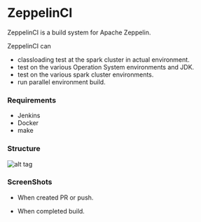 # ZeppelinCI

ZeppelinCI is a build system for Apache Zeppelin.

ZeppelinCI can 
* classloading test at the spark cluster in actual environment.
* test on the various Operation System environments and JDK.
* test on the various spark cluster environments.
* run parallel environment build.


### Requirements
* Jenkins
* Docker
* make


### Structure
![alt tag](https://cloud.githubusercontent.com/assets/3348133/11333590/2b1d8506-9212-11e5-84a7-7e2a052d0bd3.png)


### ScreenShots
* When created PR or push.

* When completed build.
